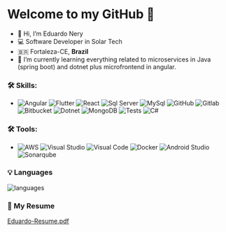 <h1>
   Welcome to my GitHub 🚀
</h1>

- 👋 Hi, I’m Eduardo Nery
- 💻 Software Developer in Solar Tech
- 🇧🇷 Fortaleza-CE, **Brazil**
- 🌱 I’m currently learning everything related to microservices in Java (spring boot) and dotnet plus microfrontend in angular. 

### 🛠️ Skills:
 - ![Angular](https://img.shields.io/badge/-Angular-dd0031?&logo=angular&logoColor=FFFFFF) 
 ![Flutter](https://img.shields.io/badge/-Flutter-46d1fd?&logo=flutter&logoColor=FFFFFF) 
 ![React](https://img.shields.io/badge/-React-61dafb?&logo=react&logoColor=FFFFFF)
 ![Sql Server](https://img.shields.io/badge/-SqlServer-d83b01?&logo=microsoftsqlserver&logoColor=FFFFFF)
 ![MySql](https://img.shields.io/badge/-MySql-f29111?&logo=mysql&logoColor=FFFFFF)
 ![GitHub](https://img.shields.io/badge/-GitHub-cdd9e5?&logo=github&logoColor=FFFFFF)
 ![Gitlab](https://img.shields.io/badge/-Gitlab-fa7035?&logo=gitlab&logoColor=FFFFFF)
 ![Bitbucket](https://img.shields.io/badge/-Bitbucket-0052cc?&logo=bitbucket&logoColor=FFFFFF)
 ![Dotnet](https://img.shields.io/badge/-Dotnet-7014e8?&logo=dotnet&logoColor=FFFFFF)
 ![MongoDB](https://img.shields.io/badge/-MongoDB-13aa52?&logo=mongodb&logoColor=FFFFFF)
 ![Tests](https://img.shields.io/badge/-Tests-c3c3c3?&logo=testinglibrary&logoColor=FFFFFF)
 ![C#](https://img.shields.io/badge/-C%23-6b41b2?&logo=csharp&logoColor=FFFFFF)
 

### 🛠️ Tools:
 - ![AWS](https://img.shields.io/badge/-Azure-0078d4?&logo=azuredevops&logoColor=FFFFFF) 
 ![Visual Studio](https://img.shields.io/badge/-VisualStudio-6b41b2?&logo=visualstudio&logoColor=FFFFFF)
 ![Visual Code](https://img.shields.io/badge/-VisualCode-0066B8?&logo=visualstudiocode&logoColor=FFFFFF)
 ![Docker](https://img.shields.io/badge/-Docker-2496ED?&logo=docker&logoColor=FFFFFF)
 ![Android Studio](https://img.shields.io/badge/-AndroidStudio-3ddc84?&logo=androidstudio&logoColor=FFFFFF)
 ![Sonarqube](https://img.shields.io/badge/-Sonarqube-4c9bd6?&logo=sonarqube&logoColor=FFFFFF)
 
 
 ### 💡  Languages 
![languages](https://github-readme-stats.vercel.app/api/top-langs/?username=3duardonery&hide=scss&layout=compact&theme=cobalt&title_color=2ED3EA)
 
<!---
3duardonery/3duardonery is a ✨ special ✨ repository because its `README.md` (this file) appears on your GitHub profile.
You can click the Preview link to take a look at your changes.

tools
visualstudio -> #6b41b2
androidstudio -> #3ddc84
visualstudiocode -> 0066B8
sonarqube -> 4c9bd6

skills
angular -> #dd0031
flutter -> #46d1fd
react -> 61dafb
microsoftsqlserver -> 0066B8
mysql -> #f29111
github -> #cdd9e5
gitlab -> #fa7035
bitbucket -> #0052cc
dotnet -> #7014e8
mongodb -> #13aa52

--->

 ### :page_facing_up: My Resume 
[Eduardo-Resume.pdf](https://github.com/3duardonery/3duardonery/files/11926393/Eduardo-Resume.pdf)

